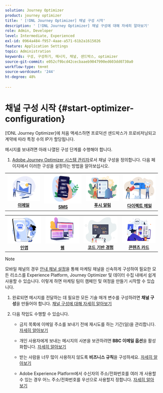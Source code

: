 ```yaml
---
solution: Journey Optimizer
product: journey optimizer
title: ' [!DNL Journey Optimizer] 채널 구성 시작'
description: ' [!DNL Journey Optimizer] 채널 구성에 대해 자세히 알아보기'
role: Admin, Developer
level: Intermediate, Experienced
exl-id: 0964a484-f957-4aae-a571-61b2a1615026
feature: Application Settings
topic: Administration
keywords: 구성, 구성하기, 메시지, 채널, 샌드박스, optimizer
source-git-commit: e052cf9bcd42cecbaaeb9047990ed603dd0730a0
workflow-type: tm+mt
source-wordcount: '244'
ht-degree: 48%

---
```



# 채널 구성 시작 {#start-optimizer-configuration}

[!DNL Journey Optimizer]에 처음 액세스하면 프로덕션 샌드박스가 프로비저닝되고 계약에 따라 특정 수의 IP가 할당됩니다.


메시지를 보내려면 아래 나열된 구성 단계를 수행해야 합니다.

1. [Adobe Journey Optimizer 시스템 관리자](../start/path/administrator.md)로서 채널 구성을 정의합니다. 다음 페이지에서 이러한 구성을 설정하는 방법을 알아보십시오.

<table style="table-layout:fixed"><tr style="border: 0;">
<td><a href="../email/get-started-email-config.md"><img alt="이메일" src="../channels/assets/do-not-localize/email.png"></a>
<div align="center"><a href="../email/get-started-email-config.md"><strong>이메일</strong></a></div></td>
<td><a href="../sms/sms-configuration.md"><img alt="sms" src="../channels/assets/do-not-localize/sms.png"></a>
<div align="center"><a href="../sms/sms-configuration.md"><strong>SMS</strong></a></div></td>
<td><a href="../push/push-configuration.md"><img alt="푸시" src="../channels/assets/do-not-localize/push.png"></a>
<div align="center"><a href="../push/push-configuration.md"><strong>푸시 알림</strong></a></div></td>
<td><a href="../direct-mail/direct-mail-configuration.md"><img alt="다이렉트 메일" src="../channels/assets/do-not-localize/direct-mail.jpg"></a>
<div align="center"><a href="../direct-mail/direct-mail-configuration.md"><strong>다이렉트 메일</strong></a></div></td>
</tr></table>

<table style="table-layout:fixed"><tr style="border: 0;">
<td><a href="../in-app/inapp-configuration.md"><img alt="인앱" src="../channels/assets/do-not-localize/inapp.jpg"></a>
<div align="center"><a href="../in-app/inapp-configuration.md"><strong>인앱</strong></a></div></td>
<td><a href="../web/web-configuration.md"><img alt="웹" src="../channels/assets/do-not-localize/web.jpg"></a>
<div align="center"><a href="../web/web-configuration.md"><strong>웹</strong></a></div></td>
<td><a href="../code-based/code-based-configuration.md"><img alt="코드 기반 경험" src="../channels/assets/do-not-localize/code.png"></a>
<div align="center"><a href="../code-based/code-based-configuration.md"><strong>코드 기반 경험</strong></a></div></td>
<td><a href="../content-card/content-card-configuration-prereq.md"><img alt="콘텐츠 카드" src="../channels/assets/do-not-localize/cards.png"></a>
<div align="center"><a href="../content-card/content-card-configuration-prereq.md"><strong>콘텐츠 카드</strong></a></div></td>
</tr></table>

>[!NOTE]
>
>모바일 채널의 경우 [안내 채널 설정](set-mobile-config.md)을 통해 마케팅 채널을 신속하게 구성하여 필요한 모든 리소스를 Experience Platform, Journey Optimizer 및 데이터 수집 내에서 쉽게 사용할 수 있습니다. 이렇게 하면 마케팅 팀이 캠페인 및 여정을 만들기 시작할 수 있습니다.

1. 완료되면 메시지를 전달하는 데 필요한 모든 기술 매개 변수를 구성하려면 **채널 구성**&#x200B;을 만들어야 합니다. [채널 구성에 대해 자세히 알아보기](channel-surfaces.md)

1. 다음 작업도 수행할 수 있습니다.

   * 금지 목록에 이메일 주소를 보내기 전에 재시도를 하는 기간(일)을 관리합니다. [자세히 알아보기](manage-suppression-list.md)

   * 개인 사용자에게 보내는 메시지의 사본을 보관하려면 **BBC 이메일 옵션**&#x200B;을 활성화합니다. [자세히 알아보기](archiving-support.md#enable-bcc)

   * 받는 사람을 너무 많이 사용하지 않도록 **비즈니스 규칙**&#x200B;을 구성하세요. [자세히 알아보기](../configuration/rule-sets.md)

   * Adobe Experience Platform에서 수신자의 주소/전화번호를 여러 개 사용할 수 있는 경우 어느 주소/전화번호를 우선으로 사용할지 정합니다. [자세히 알아보기](primary-email-addresses.md)
